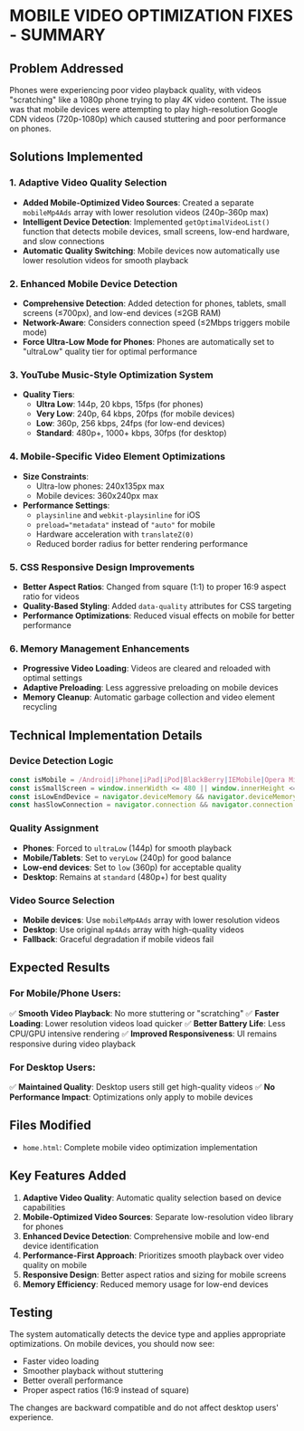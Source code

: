 # MOBILE VIDEO OPTIMIZATION FIXES - SUMMARY

## Problem Addressed
Phones were experiencing poor video playback quality, with videos "scratching" like a 1080p phone trying to play 4K video content. The issue was that mobile devices were attempting to play high-resolution Google CDN videos (720p-1080p) which caused stuttering and poor performance on phones.

## Solutions Implemented

### 1. Adaptive Video Quality Selection
- **Added Mobile-Optimized Video Sources**: Created a separate `mobileMp4Ads` array with lower resolution videos (240p-360p max)
- **Intelligent Device Detection**: Implemented `getOptimalVideoList()` function that detects mobile devices, small screens, low-end hardware, and slow connections
- **Automatic Quality Switching**: Mobile devices now automatically use lower resolution videos for smooth playback

### 2. Enhanced Mobile Device Detection
- **Comprehensive Detection**: Added detection for phones, tablets, small screens (≤700px), and low-end devices (≤2GB RAM)
- **Network-Aware**: Considers connection speed (≤2Mbps triggers mobile mode)
- **Force Ultra-Low Mode for Phones**: Phones are automatically set to "ultraLow" quality tier for optimal performance

### 3. YouTube Music-Style Optimization System
- **Quality Tiers**: 
  - **Ultra Low**: 144p, 20 kbps, 15fps (for phones)
  - **Very Low**: 240p, 64 kbps, 20fps (for mobile devices)
  - **Low**: 360p, 256 kbps, 24fps (for low-end devices)
  - **Standard**: 480p+, 1000+ kbps, 30fps (for desktop)

### 4. Mobile-Specific Video Element Optimizations
- **Size Constraints**: 
  - Ultra-low phones: 240x135px max
  - Mobile devices: 360x240px max
- **Performance Settings**:
  - `playsinline` and `webkit-playsinline` for iOS
  - `preload="metadata"` instead of `"auto"` for mobile
  - Hardware acceleration with `translateZ(0)`
  - Reduced border radius for better rendering performance

### 5. CSS Responsive Design Improvements
- **Better Aspect Ratios**: Changed from square (1:1) to proper 16:9 aspect ratio for videos
- **Quality-Based Styling**: Added `data-quality` attributes for CSS targeting
- **Performance Optimizations**: Reduced visual effects on mobile for better performance

### 6. Memory Management Enhancements
- **Progressive Video Loading**: Videos are cleared and reloaded with optimal settings
- **Adaptive Preloading**: Less aggressive preloading on mobile devices
- **Memory Cleanup**: Automatic garbage collection and video element recycling

## Technical Implementation Details

### Device Detection Logic
```javascript
const isMobile = /Android|iPhone|iPad|iPod|BlackBerry|IEMobile|Opera Mini/i.test(navigator.userAgent);
const isSmallScreen = window.innerWidth <= 480 || window.innerHeight <= 640;
const isLowEndDevice = navigator.deviceMemory && navigator.deviceMemory <= 2;
const hasSlowConnection = navigator.connection && navigator.connection.downlink < 2;
```

### Quality Assignment
- **Phones**: Forced to `ultraLow` (144p) for smooth playback
- **Mobile/Tablets**: Set to `veryLow` (240p) for good balance
- **Low-end devices**: Set to `low` (360p) for acceptable quality
- **Desktop**: Remains at `standard` (480p+) for best quality

### Video Source Selection
- **Mobile devices**: Use `mobileMp4Ads` array with lower resolution videos
- **Desktop**: Use original `mp4Ads` array with high-quality videos
- **Fallback**: Graceful degradation if mobile videos fail

## Expected Results

### For Mobile/Phone Users:
✅ **Smooth Video Playback**: No more stuttering or "scratching" 
✅ **Faster Loading**: Lower resolution videos load quicker
✅ **Better Battery Life**: Less CPU/GPU intensive rendering
✅ **Improved Responsiveness**: UI remains responsive during video playback

### For Desktop Users:
✅ **Maintained Quality**: Desktop users still get high-quality videos
✅ **No Performance Impact**: Optimizations only apply to mobile devices

## Files Modified
- `home.html`: Complete mobile video optimization implementation

## Key Features Added
1. **Adaptive Video Quality**: Automatic quality selection based on device capabilities
2. **Mobile-Optimized Video Sources**: Separate low-resolution video library for phones
3. **Enhanced Device Detection**: Comprehensive mobile and low-end device identification
4. **Performance-First Approach**: Prioritizes smooth playback over video quality on mobile
5. **Responsive Design**: Better aspect ratios and sizing for mobile screens
6. **Memory Efficiency**: Reduced memory usage for low-end devices

## Testing
The system automatically detects the device type and applies appropriate optimizations. On mobile devices, you should now see:
- Faster video loading
- Smoother playback without stuttering
- Better overall performance
- Proper aspect ratios (16:9 instead of square)

The changes are backward compatible and do not affect desktop users' experience.
